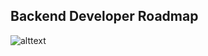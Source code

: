 ## Backend Developer Roadmap

![alttext](https://github.com/gyanprakash0221/code/blob/main/BackendDeveloper/backend.png)
